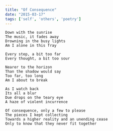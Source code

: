 ```yaml
---
title: "Of Consequence"
date: "2015-03-17"
tags: ['self', 'others', 'poetry']
---
```

    Down with the sunrise
    The music, it fades away
    Drowning in the busy lights
    Am I alone in this fray

    Every step, a bit too far
    Every thought, a bit too sour

    Nearer to the horizon
    Than the shadow would say
    Too far, too long
    Am I about to break

    As I watch back
    Its all a blur
    Due drops on the teary eye
    A haze of violent incurrence

    Of consequence, only a few to please
    The pieces I kept collecting
    Towards a higher reality and an unending cease
    Only to know that they never fit together
